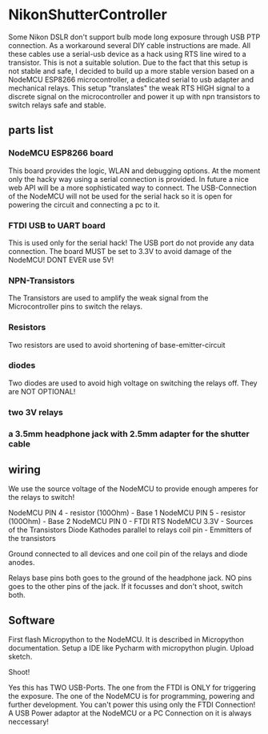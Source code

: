 # NikonShutterController

Some Nikon DSLR don't support bulb mode long exposure through USB PTP connection.
As a workaround several DIY cable instructions are made. All these cables use a serial-usb device as a hack using RTS line wired to a transistor.
This is not a suitable solution. Due to the fact that this setup is not stable and safe, I decided to build up a more stable version based on a NodeMCU ESP8266 microcontroller, a dedicated serial to usb adapter and mechanical relays.
This setup "translates" the weak RTS HIGH signal to a discrete signal on the microcontroller and power it up with npn transistors to switch relays safe and stable.

## parts list

### NodeMCU ESP8266 board
This board provides the logic, WLAN and debugging options. At the moment only the hacky way using a serial connection is provided. In future a nice web API will be a more sophisticated way to connect.
The USB-Connection of the NodeMCU will not be used for the serial hack so it is open for powering the circuit and connecting a pc to it. 

### FTDI USB to UART board
This is used only for the serial hack! The USB port do not provide any data connection. The board MUST be set to 3.3V to avoid damage of the NodeMCU! DONT EVER use 5V!

### NPN-Transistors
The Transistors are used to amplify the weak signal from the Microcontroller pins to switch the relays.

### Resistors
Two resistors are used to avoid shortening of base-emitter-circuit

### diodes
Two diodes are used to avoid high voltage on switching the relays off. They are NOT OPTIONAL!

### two 3V relays

### a 3.5mm headphone jack with 2.5mm adapter for the shutter cable


## wiring
We use the source voltage of the NodeMCU to provide enough amperes for the relays to switch!

NodeMCU PIN 4 - resistor (100Ohm) - Base 1
NodeMCU PIN 5 - resistor (100Ohm) - Base 2
NodeMCU PIN 0 - FTDI RTS
NodeMCU 3.3V - Sources of the Transistors
Diode Kathodes parallel to relays coil pin - Emmitters of the transistors

Ground connected to all devices and one coil pin of the relays and diode anodes.

Relays base pins both goes to the ground of the headphone jack. NO pins goes to the other pins of the jack. If it focusses and don't shoot, switch both.

## Software
First flash Micropython to the NodeMCU. It is described in Micropython documentation.
Setup a IDE like Pycharm with micropython plugin.
Upload sketch.

Shoot!

Yes this has TWO USB-Ports. The one from the FTDI is ONLY for triggering the exposure. The one of the NodeMCU is for programming, powering and further development.
You can't power this using only the FTDI Connection! A USB Power adaptor at the NodeMCU or a PC Connection on it is always neccessary!
